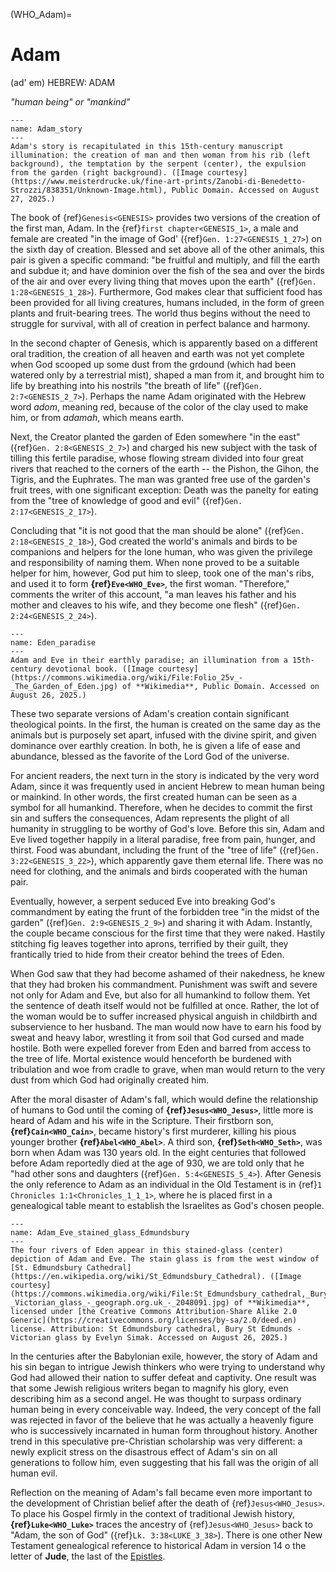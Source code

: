 (WHO_Adam)=
# Adam

(ad' em) HEBREW: ADAM

*"human being" or "mankind"*

```{figure} ./../../../imgs/Who/A/Zanobi_di_Benedetto_Strozzi_-_Unbekanntes_Bild_-_(MeisterDrucke-838351).jpg
---
name: Adam_story
---
Adam's story is recapitulated in this 15th-century manuscript illumination: the creation of man and then woman from his rib (left background), the temptation by the serpent (center), the expulsion from the garden (right background). ([Image courtesy](https://www.meisterdrucke.uk/fine-art-prints/Zanobi-di-Benedetto-Strozzi/838351/Unknown-Image.html), Public Domain. Accessed on August 27, 2025.)
```

The book of {ref}`Genesis<GENESIS>` provides two versions of the creation of the first man, Adam. In the {ref}`first chapter<GENESIS_1>`, a male and female are created "in the image of God' ({ref}`Gen. 1:27<GENESIS_1_27>`) on the sixth day of creation. Blessed and set above all of the other animals, this pair is given a specific command: "be fruitful and multiply, and fill the earth and subdue it; and have dominion over the fish of the sea and over the birds of the air and over every living thing that moves upon the earth" ({ref}`Gen. 1:28<GENESIS_1_28>`). Furthermore, God makes clear that sufficient food has been provided for all living creatures, humans included, in the form of green plants and fruit-bearing trees. The world thus begins without the need to struggle for survival, with all of creation in perfect balance and harmony.

In the second chapter of Genesis, which is apparently based on a different oral tradition, the creation of all heaven and earth was not yet complete when God scooped up some dust from the grdound (which had been watered only by a terrestrial mist), shaped a man from it, and brought him to life by breathing into his nostrils "the breath of life" ({ref}`Gen. 2:7<GENESIS_2_7>`). Perhaps the name Adam originated with the Hebrew word *adom*, meaning red, because of the color of the clay used to make him, or from *adamah*, which means earth.

Next, the Creator planted the garden of Eden somewhere "in the east" ({ref}`Gen. 2:8<GENESIS_2_7>`) and charged his new subject with the task of tilling this fertile paradise, whose flowing stream divided into four great rivers that reached to the corners of the earth -- the Pishon, the Gihon, the Tigris, and the Euphrates. The man was granted free use of the garden's fruit trees, with one significant exception: Death was the panelty for eating from the "tree of knowledge of good and evil" ({ref}`Gen. 2:17<GENESIS_2_17>`).

Concluding that "it is not good that the man should be alone" ({ref}`Gen. 2:18<GENESIS_2_18>`), God created the world's animals and birds to be companions and helpers for the lone human, who was given the privilege and responsibility of naming them. When none proved to be a suitable helper for him, however, God put him to sleep, took one of the man's ribs, and used it to form **{ref}`Eve<WHO_Eve>`**, the first woman. "Therefore," comments the writer of this account, "a man leaves his father and his mother and cleaves to his wife, and they become one flesh" ({ref}`Gen. 2:24<GENESIS_2_24>`).

```{figure} ./../../../imgs/Who/A/Folio_25v_-_The_Garden_of_Eden.jpg
---
name: Eden_paradise
---
Adam and Eve in their earthly paradise; an illumination from a 15th-century devotional book. ([Image courtesy](https://commons.wikimedia.org/wiki/File:Folio_25v_-_The_Garden_of_Eden.jpg) of **Wikimedia**, Public Domain. Accessed on August 26, 2025.)
```

These two separate versions of Adam's creation contain significant theological points. In the first, the human is created on the same day as the animals but is purposely set apart, infused with the divine spirit, and given dominance over earthly creation. In both, he is given a life of ease and abundance, blessed as the favorite of the Lord God of the universe.

For ancient readers, the next turn in the story is indicated by the very word Adam, since it was frequently used in ancient Hebrew to mean human being or mainkind. In other words, the first created human can be seen as a symbol for all humankind. Therefore, when he decides to commit the first sin and suffers the consequences, Adam represents the plight of all humanity in struggling to be worthy of God's love. Before this sin, Adam and Eve lived together happily in a literal paradise, free from pain, hunger, and thirst. Food was abundant, including the frunt of the "tree of life" ({ref}`Gen. 3:22<GENESIS_3_22>`), which apparently gave them eternal life. There was no need for clothing, and the animals and birds cooperated with the human pair.

Eventually, however, a serpent seduced Eve into breaking God's commandment by eating the frunt of the forbidden tree "in the midst of the garden" ({ref}`Gen. 2:9<GENESIS_2_9>`) and sharing it with Adam. Instantly, the couple became conscious for the first time that they were naked. Hastily stitching fig leaves together into aprons, terrified by their guilt, they frantically tried to hide from their creator behind the trees of Eden.

When God saw that they had become ashamed of their nakedness, he knew that they had broken his commandment. Punishment was swift and severe not only for Adam and Eve, but also for all humankind to follow them. Yet the sentence of death itself would not be fulfilled at once. Rather, the lot of the woman would be to suffer increased physical anguish in childbirth and subservience to her husband. The man would now have to earn his food by sweat and heavy labor, wrestling it from soil that God cursed and made hostile. Both were expelled forever from Eden and barred from access to the tree of life. Mortal existence would henceforth be burdened with tribulation and woe from cradle to grave, when man would return to the very dust from which God had originally created him.

After the moral disaster of Adam's fall, which would define the relationship of humans to God until the coming of **{ref}`Jesus<WHO_Jesus>`**, little more is heard of Adam and his wife in the Scripture. Their firstborn son, **{ref}`Cain<WHO_Cain>`**, became history's first murderer, killing his pious younger brother **{ref}`Abel<WHO_Abel>`**. A third son, **{ref}`Seth<WHO_Seth>`**, was born when Adam was 130 years old. In the eight centuries that followed before Adam reportedly died at the age of 930, we are told only that he "had other sons and daughters ({ref}`Gen. 5:4<GENESIS_5_4>`). After Genesis the only reference to Adam as an individual in the Old Testament is in {ref}`1 Chronicles 1:1<Chronicles_1_1_1>`, where he is placed first in a genealogical table meant to establish the Israelites as God's chosen people.

```{figure} ./../../../imgs/Who/A/St_Edmundsbury_cathedral,_Bury_St_Edmunds_-_Victorian_glass_-_geograph.org.uk_-_2048091.jpg
---
name: Adam_Eve_stained_glass_Edmundsbury
---
The four rivers of Eden appear in this stained-glass (center) depiction of Adam and Eve. The stain glass is from the west window of [St. Edmundsbury Cathedral](https://en.wikipedia.org/wiki/St_Edmundsbury_Cathedral). ([Image courtesy](https://commons.wikimedia.org/wiki/File:St_Edmundsbury_cathedral,_Bury_St_Edmunds_-_Victorian_glass_-_geograph.org.uk_-_2048091.jpg) of **Wikimedia**,  licensed under [the Creative Commons Attribution-Share Alike 2.0 Generic](https://creativecommons.org/licenses/by-sa/2.0/deed.en) license. Attribution: St Edmundsbury cathedral, Bury St Edmunds - Victorian glass by Evelyn Simak. Accessed on August 26, 2025.)
```

In the centuries after the Babylonian exile, however, the story of Adam and his sin began to intrigue Jewish thinkers who were trying to understand why God had allowed their nation to suffer defeat and captivity. One result was that some Jewish religious writers began to magnify his glory, even describing him as a second angel. He was thought to surpass ordinary human being in every conceivable way. Indeed, the very concept of the fall was rejected in favor of the believe that he was actually a heavenly figure who is successively incarnated in human form throughout history. Another trend in this speculative pre-Christian scholarship was very different: a newly explicit stress on the disastrous effect of Adam's sin on all generations to follow him, even suggesting that his fall was the origin of all human evil.

Reflection on the meaning of Adam's fall became even more important to the development of Christian belief after the death of {ref}`Jesus<WHO_Jesus>`. To place his Gospel firmly in the context of traditional Jewish history, **{ref}`Luke<WHO_Luke>`** traces the ancestry of {ref}`Jesus<WHO_Jesus>` back to "Adam, the son of God" ({ref}`Lk. 3:38<LUKE_3_38>`). There is one other New Testament genealogical reference to historical Adam in version 14 o the letter of **Jude**, the last of the [Epistles](https://en.wikipedia.org/wiki/Epistle).